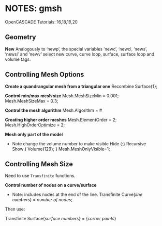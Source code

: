 # NOTES: gmsh

OpenCASCADE Tutorials: 16,18,19,20

## Geometry

**New**
Analogously to ‘newp’, the special
variables ‘newc’, ‘newcl, ‘news’, ‘newsl’ and ‘newv’ select new curve, curve loop, surface, surface loop and volume tags.

## Controlling Mesh Options

**Create a quandrangular mesh from a triangular one**
Recombine Surface{1};

**Control min/max mesh size**
Mesh.MeshSizeMin = 0.001;
Mesh.MeshSizeMax = 0.3;

**Control the mesh algorithm**
Mesh.Algorithm = #

**Creating higher order meshes**
Mesh.ElementOrder = 2;
Mesh.HighOrderOptimize = 2;

**Mesh only part of the model**
- Note change the volume number to make visible
Hide {:}
Recursive Show { Volume{129}; }
Mesh.MeshOnlyVisible=1;

## Controlling Mesh Size
Need to use `Transfinite` functions.

**Control number of nodes on a curve/surface**
- Note: includes nodes at the end of the line.
Transfinite Curve{*line numbers*} = *number of nodes*;

Then use:

Transfinite Surface{*surface numbers*} = {*corner points*}

